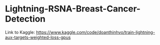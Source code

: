 # Lightning-RSNA-Breast-Cancer-Detection

Link to Kaggle: https://www.kaggle.com/code/doanthinhvo/train-lightning-aux-targets-weighted-loss-gpus
